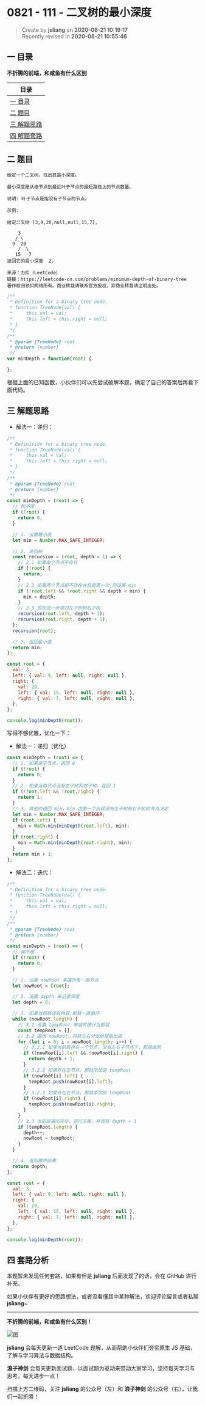 0821 - 111 - 二叉树的最小深度
===

> Create by **jsliang** on **2020-08-21 10:19:17**  
> Recently revised in **2020-08-21 10:55:46**

## 一 目录

**不折腾的前端，和咸鱼有什么区别**

| 目录 |
| --- |
| [一 目录](#chapter-one) |
| [二 题目](#chapter-two) |
| [三 解题思路](#chapter-three) |
| [四 解题套路](#chapter-four) |

## 二 题目



```
给定一个二叉树，找出其最小深度。

最小深度是从根节点到最近叶子节点的最短路径上的节点数量。

说明: 叶子节点是指没有子节点的节点。

示例:

给定二叉树 [3,9,20,null,null,15,7],

    3
   / \
  9  20
    /  \
   15   7
返回它的最小深度  2.

来源：力扣（LeetCode）
链接：https://leetcode-cn.com/problems/minimum-depth-of-binary-tree
著作权归领扣网络所有。商业转载请联系官方授权，非商业转载请注明出处。
```

```js
/**
 * Definition for a binary tree node.
 * function TreeNode(val) {
 *     this.val = val;
 *     this.left = this.right = null;
 * }
 */
/**
 * @param {TreeNode} root
 * @return {number}
 */
var minDepth = function(root) {

};
```

根据上面的已知函数，小伙伴们可以先尝试破解本题，确定了自己的答案后再看下面代码。

## 三 解题思路



* 解法一：递归：

```js
/**
 * Definition for a binary tree node.
 * function TreeNode(val) {
 *     this.val = val;
 *     this.left = this.right = null;
 * }
 */
/**
 * @param {TreeNode} root
 * @return {number}
 */
const minDepth = (root) => {
  // 狗不理
  if (!root) {
    return 0;
  }

  // 1. 设置最小值
  let min = Number.MAX_SAFE_INTEGER;

  // 2. 递归树
  const recursion = (root, depth = 1) => {
    // 2.1 如果单个节点不存在
    if (!root) {
      return;
    }
    // 2.2 如果两个节点都不存在并且是第一次,则设置 min
    if (!root.left && !root.right && depth < min) {
      min = depth;
    }
    // 2.3 否则进一步递归左子树和右子树
    recursion(root.left, depth + 1);
    recursion(root.right, depth + 1);
  };
  recursion(root);

  // 3. 返回最小值
  return min;
};

const root = {
  val: 3,
  left: { val: 9, left: null, right: null },
  right: {
    val: 20,
    left: { val: 15, left: null, right: null },
    right: { val: 7, left: null, right: null },
  },
};

console.log(minDepth(root));
```

写得不够优雅，优化一下：

* 解法一：递归（优化）

```js
const minDepth = (root) => {
  // 1. 如果是空节点，返回 0
  if (!root) {
    return 0;
  }
  // 2. 如果当前节点没有左子树和右子树，返回 1
  if (!root.left && !root.right) {
    return 1;
  }
  // 3. 其他的返回 min，min 由第一个出现没有左子树和右子树的节点决定
  let min = Number.MAX_SAFE_INTEGER;
  if (root.left) {
    min = Math.min(minDepth(root.left), min);
  }
  if (root.right) {
    min = Math.min(minDepth(root.right), min);
  }
  return min + 1;
};
```

* 解法二：迭代：

```js
/**
 * Definition for a binary tree node.
 * function TreeNode(val) {
 *     this.val = val;
 *     this.left = this.right = null;
 * }
 */
/**
 * @param {TreeNode} root
 * @return {number}
 */
const minDepth = (root) => {
  // 狗不理
  if (!root) {
    return 0;
  }

  // 1. 设置 nowRoot 来遍历每一层节点
  let nowRoot = [root];

  // 2. 设置 depth 来记录深度
  let depth = 0;

  // 3. 如果当前层还有内容,那就一直循环
  while (nowRoot.length) {
    // 3.1 设置 tempRoot 来临时统计当前层
    const tempRoot = [];
    // 3.2 遍历 nowRoot，将其左右分支给提取出来
    for (let i = 0; i < nowRoot.length; i++) {
      // 3.2.1 如果当前层存在一个节点，没有左右子节点了，那就返回
      if (!nowRoot[i].left && !nowRoot[i].right) {
        return depth + 1;
      }
      // 3.2.2 如果存在左节点，那就添加进 tempRoot
      if (nowRoot[i].left) {
        tempRoot.push(nowRoot[i].left);
      }
      // 3.2.3 如果存在右节点，那就添加进 tempRoot
      if (nowRoot[i].right) {
        tempRoot.push(nowRoot[i].right);
      }
    }
    // 3.3 当前层遍历完毕，进行交接，并且将 depth + 1
    if (tempRoot.length) {
      depth++;
      nowRoot = tempRoot;
    }
  }

  // 4. 返回最终结果
  return depth;
};

const root = {
  val: 3,
  left: { val: 9, left: null, right: null },
  right: {
    val: 20,
    left: { val: 15, left: null, right: null },
    right: { val: 7, left: null, right: null },
  },
};

console.log(minDepth(root));
```

## 四 套路分析



本题暂未发现任何套路，如果有但是 **jsliang** 后面发现了的话，会在 GitHub 进行补充。

如果小伙伴有更好的思路想法，或者没看懂其中某种解法，欢迎评论留言或者私聊 **jsliang**~

---

**不折腾的前端，和咸鱼有什么区别！**

![图](https://github.com/LiangJunrong/document-library/blob/master/public-repertory/img/z-index-small.png?raw=true)

**jsliang** 会每天更新一道 LeetCode 题解，从而帮助小伙伴们夯实原生 JS 基础，了解与学习算法与数据结构。

**浪子神剑** 会每天更新面试题，以面试题为驱动来带动大家学习，坚持每天学习与思考，每天进步一点！

扫描上方二维码，关注 **jsliang** 的公众号（左）和 **浪子神剑** 的公众号（右），让我们一起折腾！

